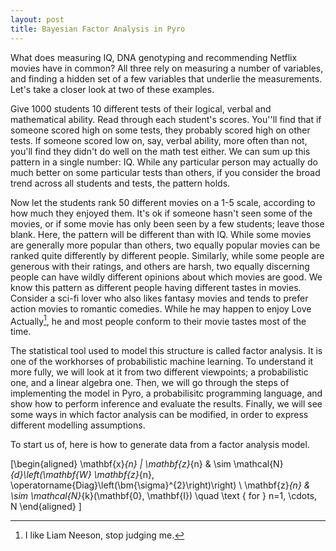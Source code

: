 ```yaml
---
layout: post
title: Bayesian Factor Analysis in Pyro
---
```


What does measuring IQ, DNA genotyping and recommending Netflix movies have in common? All three rely on measuring a number of variables, and finding a hidden set of a few variables that underlie the measurements. Let's take a closer look at two of these examples.

Give 1000 students 10 different tests of their logical, verbal and mathematical ability. Read through each student's scores. You''ll find that if someone scored high on some tests, they probably scored high on other tests. If someone scored low on, say, verbal ability, more often than not, you'll find they didn't do well on the math test either. We can sum up this pattern in a single number: IQ. While any particular person may actually do much better on some particular tests than others, if you consider the broad trend across all students and tests, the pattern holds.

Now let the students rank 50 different movies on a 1-5 scale, according to how much they enjoyed them. It's ok if someone hasn't seen some of the movies, or if some movie has only been seen by a few students; leave those blank. Here, the pattern will be different than with IQ. While some movies are generally more popular than others, two equally popular movies can be ranked quite differently by different people. Similarly, while some people are generous with their ratings, and others are harsh, two equally discerning people can have wildly different opinions about which movies are good. We know this pattern as different people having different tastes in movies. Consider a sci-fi lover who also likes fantasy movies and tends to prefer action movies to romantic comedies. While he may happen to enjoy Love Actually[^1], he and most people conform to their movie tastes most of the time. 

The statistical tool used to model this structure is called factor analysis. It is one of the workhorses of probabilistic machine learning. To understand it more fully, we will look at it from two different viewpoints; a probabilistic one, and a linear algebra one. Then, we will go through the steps of implementing the model in Pyro, a probabilisitc programming language, and show how to perform inference and evaluate the results. Finally, we will see some ways in which factor analysis can be modified, in order to express different modelling assumptions.

To start us of, here is how to generate data from a factor analysis model.

\[\begin{aligned}
\mathbf{x}_{n} | \mathbf{z}_{n} & \sim \mathcal{N}_{d}\left(\mathbf{W} \mathbf{z}_{n}, \operatorname{Diag}\left(\bm{\sigma}^{2}\right)\right) \\
\mathbf{z}_{n} & \sim \mathcal{N}_{k}(\mathbf{0}, \mathbf{I}) \quad \text { for } n=1, \cdots, N
\end{aligned}
\]



[^1]: I like Liam Neeson, stop judging me. 